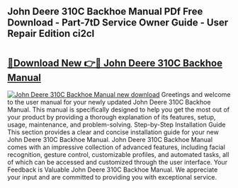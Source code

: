 ## John Deere 310C Backhoe Manual PDf Free Download - Part-7tD Service Owner Guide - User Repair Edition ci2cl

# <h2><a href="http://bc11059.oget.top/?id=John+Deere+310C+Backhoe+Manual">🔗Download New 👉🔴 John Deere 310C Backhoe Manual</a></h2>

[![John Deere 310C Backhoe Manual new download](https://i.imgur.com/5g1atiW.png)](http://bc11059.oget.top/?id=John+Deere+310C+Backhoe+Manual)
Greetings and welcome to the user manual for your newly updated John Deere 310C Backhoe Manual. This manual is specifically designed to help you get the most out of your product by providing a thorough explanation of its features, setup, usage, maintenance, and problem-solving. Step-by-Step Installation Guide This section provides a clear and concise installation guide for your new John Deere 310C Backhoe Manual. John Deere 310C Backhoe Manual comes with an impressive collection of advanced features, including facial recognition, gesture control, customizable profiles, and automated tasks, all of which can be accessed and customized through the user interface. Your Feedback is Valuable John Deere 310C Backhoe Manual. We appreciate your input and are committed to providing you with exceptional service.
